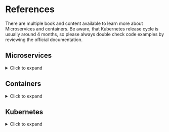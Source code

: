 # References #

There are multiple book and content available to learn more about Microservices and containers. Be aware, that Kubernetes release cycle is usually around 4 months, so please always double check code examples by reviewing the official documentation.

## Microservices ##
<details>
  <summary>Click to expand</summary>

  - Building Microservices https://samnewman.io/books/building_microservices/
  - Microservices Architecture https://microservices.io/
  - Microservices Patterns https://books.google.com.co/books/about/Microservices_Patterns.html?id=UeK1swEACAAJ&source=kp_book_description&redir_esc=y
  - Monolith to Microservices https://samnewman.io/books/monolith-to-microservices/
  - Working Effectively with legacy code https://www.amazon.com/Working-Effectively-Legacy-Michael-Feathers/dp/0131177052

</details>

## Containers ##
<details>
  <summary>Click to expand</summary>
  
  - Docker: Up and running. https://www.amazon.com/Docker-Shipping-Reliable-Containers-Production/dp/1492036730/ref=sr_1_4?dchild=1&keywords=docker+containers&qid=1595882748&s=books&sr=1-4
  - Docker Deep Dive. https://leanpub.com/dockerdeepdive

</details>

## Kubernetes ##
<details>
  <summary>Click to expand</summary>

  - Kubernetes: Up and Running. https://learning.oreilly.com/library/view/kubernetes-up-and/9781492046523/
  - Kubernetes Patterns. https://www.amazon.com/Kubernetes-Patterns-Designing-Cloud-Native-Applications/dp/1492050288
  - Kubernetes Cookbook. https://www.amazon.com/Kubernetes-Cookbook-Building-Native-Applications/dp/1491979682/ref=sr_1_3?dchild=1&keywords=kubernetes+cookbook&qid=1595883231&s=books&sr=1-3
  

</details>